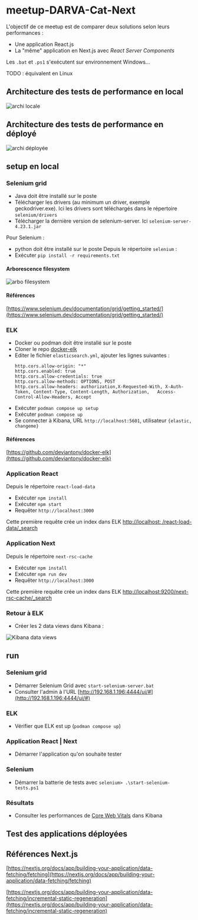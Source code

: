 # meetup-DARVA-Cat-Next

L'objectif de ce meetup est de comparer deux solutions selon leurs performances :
* Une application React.js
* La "même" application en Next.js avec _React Server Components_

Les `.bat` et `.ps1` s'exécutent sur environnement Windows...

TODO : équivalent en Linux

## Architecture des tests de performance en local

![archi locale](./docs/meetup-DARVA-Cat-Next_local.drawio.png?raw=true)

## Architecture des tests de performance en déployé

![archi déployée](./docs/meetup-DARVA-Cat-Next_server.drawio.png?raw=true)

## setup en local

### Selenium grid

* Java doit être installé sur le poste
* Télécharger les drivers (au minimum un driver, exemple geckodriver.exe). Ici les drivers sont téléchargés dans le répertoire `selenium/drivers`
* Télécharger la dernière version de selenium-server. Ici `selenium-server-4.23.1.jar`

Pour Selenium :
* python doit être installé sur le poste
Depuis le répertoire `selenium` :
* Exécuter `pip install -r requirements.txt`

#### Arborescence filesystem

![arbo filesystem](./docs/selenium_prerequis.png?raw=true)

#### Références

[https://www.selenium.dev/documentation/grid/getting_started/](https://www.selenium.dev/documentation/grid/getting_started/)

### ELK

* Docker ou podman doit être installé sur le poste
* Cloner le repo [docker-elk](https://github.com/deviantony/docker-elk)
* Editer le fichier `elasticsearch.yml`, ajouter les lignes suivantes :
  ```
  http.cors.allow-origin: "*"
  http.cors.enabled: true
  http.cors.allow-credentials: true
  http.cors.allow-methods: OPTIONS, POST
  http.cors.allow-headers: authorization,X-Requested-With, X-Auth-Token, Content-Type, Content-Length, Authorization,   Access-Control-Allow-Headers, Accept
  ```
* Exécuter `podman compose up setup`
* Exécuter `podman compose up`
* Se connecter à Kibana, URL `http://localhost:5601`, utilisateur `{elastic, changeme}`

#### Références

[https://github.com/deviantony/docker-elk](https://github.com/deviantony/docker-elk)

### Application React

Depuis le répertoire `react-load-data`
* Exécuter `npm install`
* Exécuter `npm start`
* Requêter `http://localhost:3000`

Cette première requête crée un index dans ELK [http://localhost:    /react-load-data/_search](http://localhost:9200/react-load-data/_search)

### Application Next

Depuis le répertoire `next-rsc-cache`
* Exécuter `npm install`
* Exécuter `npm run dev`
* Requêter `http://localhost:3000`

Cette première requête crée un index dans ELK [http://localhost:9200/next-rsc-cache/_search](http://localhost:9200/next-rsc-cache/_search)

### Retour à ELK

* Créer les 2 data views dans Kibana :

![Kibana data views](./docs/kibana_data_views.png?raw=true)

## run

### Selenium grid

* Démarrer Selenium Grid avec `start-selenium-server.bat`
* Consulter l'admin à l'URL [http://192.168.1.196:4444/ui/#](http://192.168.1.196:4444/ui/#)

### ELK

* Vérifier que ELK est up (`podman compose up`)

### Application React | Next

* Démarrer l'application qu'on souhaite tester

### Selenium

* Démarrer la batterie de tests avec `selenium> .\start-selenium-tests.ps1`

### Résultats

* Consulter les performances de [Core Web Vitals](https://support.google.com/webmasters/answer/9205520?hl=fr) dans Kibana

## Test des applications déployées



## Références Next.js

[https://nextjs.org/docs/app/building-your-application/data-fetching/fetching](https://nextjs.org/docs/app/building-your-application/data-fetching/fetching)

[https://nextjs.org/docs/app/building-your-application/data-fetching/incremental-static-regeneration](https://nextjs.org/docs/app/building-your-application/data-fetching/incremental-static-regeneration)